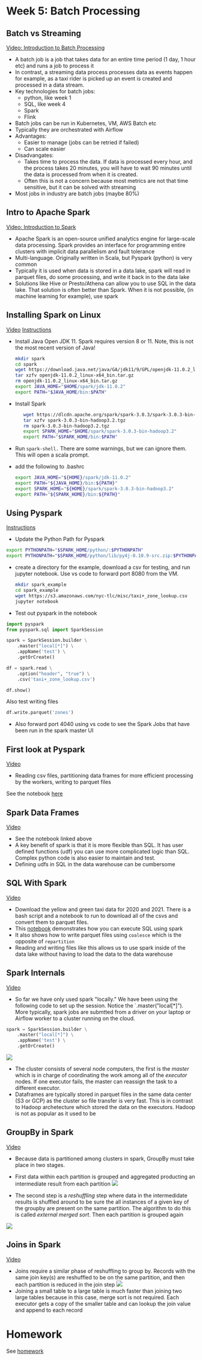 # Week 5: Batch Processing

## Batch vs Streaming

[Video: Introduction to Batch Processing](https://www.youtube.com/watch?v=dcHe5Fl3MF8&list=PL3MmuxUbc_hJed7dXYoJw8DoCuVHhGEQb)

* A batch job is a job that takes data for an entire time period (1 day, 1 hour etc) and runs a job to process it
* In contrast, a streaming data process processes data as events happen for example, as a taxi rider is picked up an event is created and processed in a data stream.
* Key technologies for batch jobs:
  * python, like week 1
  * SQL, like week 4
  * Spark
  * Flink
* Batch jobs can be run in Kubernetes, VM, AWS Batch etc
* Typically they are orchestrated with Airflow
* Advantages:
  * Easier to manage (jobs can be retried if failed)
  * Can scale easier
* Disadvangates:
  * Takes time to process the data. If data is processed every hour, and the process takes 20 minutes, you will have to wait 90 minutes until the data is processed from when it is created.
  * Often this is not a concern because most metrics are not that time sensitive, but it can be solved with streaming
* Most jobs in industry are batch jobs (maybe 80%)

## Intro to Apache Spark

[Video: Introduction to Spark](https://www.youtube.com/watch?v=dcHe5Fl3MF8&list=PL3MmuxUbc_hJed7dXYoJw8DoCuVHhGEQb)

* Apache Spark is an open-source unified analytics engine for large-scale data processing. Spark provides an interface for programming entire clusters with implicit data parallelism and fault tolerance
* Multi-language. Originally written in Scala, but Pyspark (python) is very common 
* Typically it is used when data is stored in a data lake, spark will read in parquet files, do some processing, and write it back in to the data lake
* Solutions like Hive or Presto/Athena can allow you to use SQL in the data lake. That solution is often better than Spark. When it is not possible, (in machine learning for example), use spark

## Installing Spark on Linux
[Video](https://www.youtube.com/watch?v=hqUbB9c8sKg&list=PL3MmuxUbc_hJed7dXYoJw8DoCuVHhGEQb&index=49)
[Instructions](https://github.com/DataTalksClub/data-engineering-zoomcamp/blob/main/week_5_batch_processing/setup/linux.md)

* Install Java Open JDK 11. Spark requires version 8 or 11. Note, this is not the most recent version of Java!
  
  ```bash
  mkdir spark
  cd spark
  wget https://download.java.net/java/GA/jdk11/9/GPL/openjdk-11.0.2_linux-x64_bin.tar.gz
  tar xzfv openjdk-11.0.2_linux-x64_bin.tar.gz
  rm openjdk-11.0.2_linux-x64_bin.tar.gz
  export JAVA_HOME="$HOME/spark/jdk-11.0.2"
  export PATH="$JAVA_HOME/bin:$PATH"
  ```

* Install Spark

  ```bash
     wget https://dlcdn.apache.org/spark/spark-3.0.3/spark-3.0.3-bin-hadoop3.2.tgz
     tar xzfv spark-3.0.3-bin-hadoop3.2.tgz
     rm spark-3.0.3-bin-hadoop3.2.tgz
     export SPARK_HOME="$HOME/spark/spark-3.0.3-bin-hadoop3.2"
     export PATH="$SPARK_HOME/bin:$PATH"
  ```

* Run `spark-shell.`  There are some warnings, but we can ignore them. This will open a scala prompt.

* add the following to .bashrc

  ```bash
  export JAVA_HOME="${HOME}/spark/jdk-11.0.2"
  export PATH="${JAVA_HOME}/bin:${PATH}"
  export SPARK_HOME="${HOME}/spark/spark-3.0.3-bin-hadoop3.2"
  export PATH="${SPARK_HOME}/bin:${PATH}"
  ```

## Using Pyspark
[Instructions](https://github.com/DataTalksClub/data-engineering-zoomcamp/blob/main/week_5_batch_processing/setup/pyspark.md)
  * Update the Python Path for Pyspark

  ```bash
  export PYTHONPATH="$SPARK_HOME/python/:$PYTHONPATH"
  export PYTHONPATH="$SPARK_HOME/python/lib/py4j-0.10.9-src.zip:$PYTHONPATH"
  ```

* create a directory for the example, download a csv for testing, and run jupyter notebook. Use vs code to forward port 8080 from the VM.
  ```bash
  mkdir spark_example
  cd spark_example
  wget https://s3.amazonaws.com/nyc-tlc/misc/taxi+_zone_lookup.csv
  jupyter notebook
  ```

* Test out pyspark in the notebook

```python
import pyspark
from pyspark.sql import SparkSession

spark = SparkSession.builder \
    .master("local[*]") \
    .appName('test') \
    .getOrCreate()

df = spark.read \
    .option("header", "true") \
    .csv('taxi+_zone_lookup.csv')

df.show()
```

Also test writing files

```python
df.write.parquet('zones')
```

* Also forward port 4040 using vs code to see the Spark Jobs that have been run in the spark master UI

## First look at Pyspark
[Video](https://www.youtube.com/watch?v=r_Sf6fCB40c&list=PL3MmuxUbc_hJed7dXYoJw8DoCuVHhGEQb&index=50)

* Reading csv files, partitioning data frames for more efficient processing by the workers, writing to parquet files

See the notebook [here](code/pyspark_firstlook.ipynb)

## Spark Data Frames
[Video](https://www.youtube.com/watch?v=ti3aC1m3rE8&list=PL3MmuxUbc_hJed7dXYoJw8DoCuVHhGEQb&index=51)

* See the notebook linked above
* A key benefit of spark is that it is more flexible than SQL. It has user defined functions (udf) you can use more complicated logic than SQL. Complex python code is also easier to maintain and test.
* Defining udfs in SQL in the data warehouse can be cumbersome

## SQL With Spark
[Video](https://www.youtube.com/watch?v=uAlp2VuZZPY&list=PL3MmuxUbc_hJed7dXYoJw8DoCuVHhGEQb&index=53)

* Download the yellow and green taxi data for 2020 and 2021. There is a bash script and a notebook to run to download all of the csvs and convert them to parquet files.
* This [notebook](week05/code/06_pyspark_sql.ipynb) demonstrates how you can execute SQL using spark
* It also shows how to write parquet files using `coalesce` which is the opposite of `repartition`
* Reading and writing files like this allows us to use spark inside of the data lake without having to load the data to the data warehouse

## Spark Internals
[Video](https://www.youtube.com/watch?v=68CipcZt7ZA&list=PL3MmuxUbc_hJed7dXYoJw8DoCuVHhGEQb&index=54)
* So far we have only used spark "locally." We have been using the following code to set up the session. Notice the `.master("local[*]"). More typically, spark jobs are submtted from a driver on your laptop or Airflow worker to a cluster running on the cloud.

```python
spark = SparkSession.builder \
    .master("local[*]") \
    .appName('test') \
    .getOrCreate()
```  
![](img/spark_cluster.PNG) 

* The cluster consists of several node computers, the first is the *master* which is in charge of coordinating the work among all of the *executor* nodes. If one executor fails, the master can reassign the task to a different executor.
* Dataframes are typically stored in parquet files in the same data center (S3 or GCP) as the cluster so file transfer is very fast. This is in contrast to Hadoop archetecture which stored the data on the executors. Hadoop is not as popular as it used to be

## GroupBy in Spark
[Video](https://www.youtube.com/watch?v=68CipcZt7ZA&list=PL3MmuxUbc_hJed7dXYoJw8DoCuVHhGEQb&index=55)
* Because data is partitioned among clusters in spark, GroupBy must take place in two stages.
* First data within each partition is grouped and aggregated producting an intermediate result from each partition
![](img/gb_stage_1.PNG)

* The second step is a *reshuffling* step where data in the intermedidate results is shuffled around to be sure the all instances of a given key of the groupby are present on the same partition. The algorithm to do this is called *external merged sort*. Then each partition is grouped again

![](img/gb_stage_2.PNG)

## Joins in Spark
[Video](https://www.youtube.com/watch?v=lu7TrqAWuH4&list=PL3MmuxUbc_hJed7dXYoJw8DoCuVHhGEQb&index=56)
* Joins require a similar phase of reshuffling to group by. Records with the same join key(s) are reshuffled to be on the same partition, and then each partition is reduced in the join step
![](img/spark_join_1.PNG)
* Joining a small table to a large table is much faster than joining two large tables because in this case, merge sort is not required. Each executor gets a copy of the smaller table and can lookup the join value and append to each record

# Homework
See [homework](code/Homework.ipynb)